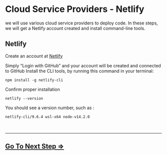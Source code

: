 # Cloud Service Providers - Netlify

we will use various cloud service providers to deploy code. 
In these steps, we will get a Netlify account created and install command-line tools.

## Netlify
Create an account at [Netlify](https://www.netlify.com/)

Simply “Login with GitHub” and your account will be created and connected to GitHub
Install the CLI tools, by running this command in your terminal:

```
npm install -g netlify-cli
```
Confirm proper installation
```
netlify --version
```
You should see a version number, such as :

``netlify-cli/9.6.4 wsl-x64 node-v14.2.0``

<br>
<hr>

##  [Go To Next Step  =>](httpie.md)
